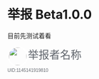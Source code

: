 <meta name="referrer" content="no-referrer" />
<style type="text/css" media="screen">
.round_icon{
  width: 40px;
  height: 40px;
  display: flex;
  border: 3px solid white;
  border-radius: 50%;
  align-items: center;
  justify-content: center;
  overflow: hidden;
}
</style>


# 举报 Beta1.0.0

目前先测试着看

<div style="float:left;">
<img src="https://i2.hdslb.com/bfs/face/7899638a48e4b906a5e435552c02548fc31b3318.jpg" class="round_icon"  alt="">
</div>
  <div>
    <p><font size="5" face="arial" color="#61666D">举报者名称</font></p>
  </div>
  <div Style="margin-top:2px">
    <p><font size="1" face="arial" color="#61666D">UID:1145141919810</font></p>
  </div>



